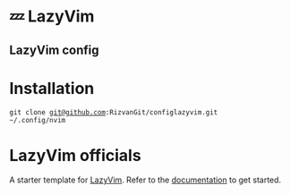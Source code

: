 # 💤 LazyVim

## LazyVim config

# Installation

<code>git clone git@github.com:RizvanGit/configlazyvim.git ~/.config/nvim</code>

# LazyVim officials

A starter template for [LazyVim](https://github.com/LazyVim/LazyVim).
Refer to the [documentation](https://lazyvim.github.io/installation) to get started.
